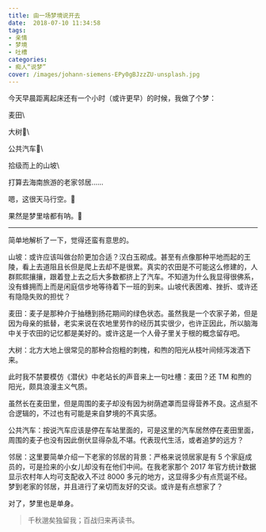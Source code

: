 ```yaml
---
title: 由一场梦境说开去
date:  2018-07-10 11:34:58
tags:
- 亲情
- 梦境
- 吐槽
categories:
- 痴人“说梦”
cover: /images/johann-siemens-EPy0gBJzzZU-unsplash.jpg
---
```

今天早晨距离起床还有一个小时（或许更早）的时候，我做了个梦：

麦田\

大树🌳\

公共汽车🚌\

拾级而上的山坡\

打算去海南旅游的老家邻居……

嗯，这很天马行空。🐣

果然是梦里啥都有呐。🤔

---

简单地解析了一下，觉得还蛮有意思的。

山坡：或许应该叫做台阶更加合适？汉白玉砌成。甚至有点像那种平地而起的王陵，看上去道阻且长但是爬上去却不是很累。真实的农田是不可能这么修建的，人群熙熙攘攘，跟着登上去之后大多数都挤上了汽车。不知道为什么我显得很佛系，没有蜂拥而上而是闲庭信步地等待着下一班的到来。山坡代表困难、挫折、或许还有隐隐失败的担忧？

麦田：麦子是那种介于抽穗到扬花期间的绿色状态。虽然我是一个农家子弟，但是因为母亲的抵替，老实来说在农地里劳作的经历其实很少，也许正因此，所以脑海中关于农田的记忆都是美好的。或许这是一个人骨子里关于根的概念留存吧。

大树：北方大地上很常见的那种合抱粗的刺槐，和煦的阳光从枝叶间倾泻泼洒下来。

此时我不禁要模仿《潜伏》中老站长的声音来上一句吐槽：麦田？还 TM 和煦的阳光，颇具浪漫主义气质。

虽然长在麦田里，但是周围的麦子却没有因为树荫遮罩而显得营养不良。这点挺不合逻辑的，不过也有可能是来自梦境的不真实感。

公共汽车：按说汽车应该是停在车站里面的，可是这里的汽车居然停在麦田里面，周围的麦子也没有因此倒伏显得杂乱不堪。代表现代生活，或者追梦的远方？

邻居：这里要简单介绍一下老家的邻居的背景：严格来说领居家是有 5 个家庭成员的，可是捡来的小女儿却没有在他们中间。在我老家那个 2017 年官方统计数据显示农村年人均可支配收入不过 8000 多元的地方，这显得多少有点荒诞不经。梦到老家的邻居，并且进行了亲切而友好的交谈。或许是有点想家了？

对了，梦里也是单身。

> 千秋邈矣独留我；百战归来再读书。